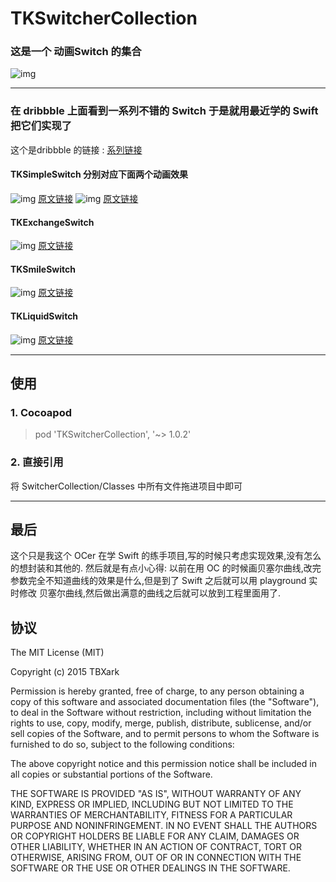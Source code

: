 # TKSwitcherCollection
### 这是一个 动画Switch  的集合

![img](https://github.com/TBXark/TKSwitcherCollection/blob/master/SwitcherCollection/gif.gif)

---

### 在 dribbble 上面看到一系列不错的 Switch 于是就用最近学的 Swift 把它们实现了
这个是dribbble 的链接 : [系列链接](https://dribbble.com/search?q=Switcher+Oleg+Frolov) 


#### TKSimpleSwitch 分别对应下面两个动画效果
![img](https://d13yacurqjgara.cloudfront.net/users/108183/screenshots/1990516/switch.gif)
[原文链接](https://dribbble.com/shots/1990516-Switcher)
![img](https://d13yacurqjgara.cloudfront.net/users/108183/screenshots/2165675/switcher-v.gif)
[原文链接](https://dribbble.com/shots/2165675-Switcher-V)

#### TKExchangeSwitch 
![img](https://d13yacurqjgara.cloudfront.net/users/108183/screenshots/2238916/switcher6.gif)
[原文链接](https://dribbble.com/shots/2238916-Switcher-VI)

#### TKSmileSwitch
![img](https://d13yacurqjgara.cloudfront.net/users/108183/screenshots/2011284/switcher-ll.gif)
[原文链接](https://dribbble.com/shots/2011284-Switcher-ll)

#### TKLiquidSwitch
![img](https://d13yacurqjgara.cloudfront.net/users/108183/screenshots/2028065/switcher-lll.gif)
[原文链接](https://dribbble.com/shots/2028065-Switcher-lll)


---

## 使用
### 1. Cocoapod
> pod 'TKSwitcherCollection', '~> 1.0.2'

### 2. 直接引用
将 SwitcherCollection/Classes 中所有文件拖进项目中即可


---
## 最后

这个只是我这个 OCer 在学 Swift 的练手项目,写的时候只考虑实现效果,没有怎么的想封装和其他的.
然后就是有点小心得: 以前在用 OC 的时候画贝塞尔曲线,改完参数完全不知道曲线的效果是什么,但是到了 Swift 之后就可以用 playground 实时修改 贝塞尔曲线,然后做出满意的曲线之后就可以放到工程里面用了.



## 协议

The MIT License (MIT)

Copyright (c) 2015 TBXark

Permission is hereby granted, free of charge, to any person obtaining a copy
of this software and associated documentation files (the "Software"), to deal
in the Software without restriction, including without limitation the rights
to use, copy, modify, merge, publish, distribute, sublicense, and/or sell
copies of the Software, and to permit persons to whom the Software is
furnished to do so, subject to the following conditions:

The above copyright notice and this permission notice shall be included in all
copies or substantial portions of the Software.

THE SOFTWARE IS PROVIDED "AS IS", WITHOUT WARRANTY OF ANY KIND, EXPRESS OR
IMPLIED, INCLUDING BUT NOT LIMITED TO THE WARRANTIES OF MERCHANTABILITY,
FITNESS FOR A PARTICULAR PURPOSE AND NONINFRINGEMENT. IN NO EVENT SHALL THE
AUTHORS OR COPYRIGHT HOLDERS BE LIABLE FOR ANY CLAIM, DAMAGES OR OTHER
LIABILITY, WHETHER IN AN ACTION OF CONTRACT, TORT OR OTHERWISE, ARISING FROM,
OUT OF OR IN CONNECTION WITH THE SOFTWARE OR THE USE OR OTHER DEALINGS IN THE
SOFTWARE.







